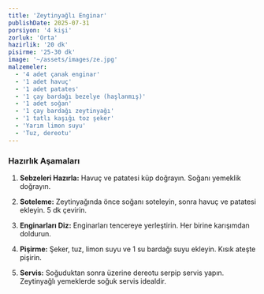 ```yaml
---
title: 'Zeytinyağlı Enginar'
publishDate: 2025-07-31
porsiyon: '4 kişi'
zorluk: 'Orta'
hazirlik: '20 dk'
pisirme: '25-30 dk'
image: '~/assets/images/ze.jpg'
malzemeler:
  - '4 adet çanak enginar'
  - '1 adet havuç'
  - '1 adet patates'
  - '1 çay bardağı bezelye (haşlanmış)'
  - '1 adet soğan'
  - '1 çay bardağı zeytinyağı'
  - '1 tatlı kaşığı toz şeker'
  - 'Yarım limon suyu'
  - 'Tuz, dereotu'
---
```


### Hazırlık Aşamaları

1.  **Sebzeleri Hazırla:** Havuç ve patatesi küp doğrayın. Soğanı yemeklik doğrayın.

2.  **Soteleme:** Zeytinyağında önce soğanı soteleyin, sonra havuç ve patatesi ekleyin. 5 dk çevirin.

3.  **Enginarları Diz:** Enginarları tencereye yerleştirin. Her birine karışımdan doldurun.

4.  **Pişirme:** Şeker, tuz, limon suyu ve 1 su bardağı suyu ekleyin. Kısık ateşte pişirin.

5.  **Servis:** Soğuduktan sonra üzerine dereotu serpip servis yapın. Zeytinyağlı yemeklerde soğuk servis idealdir.
